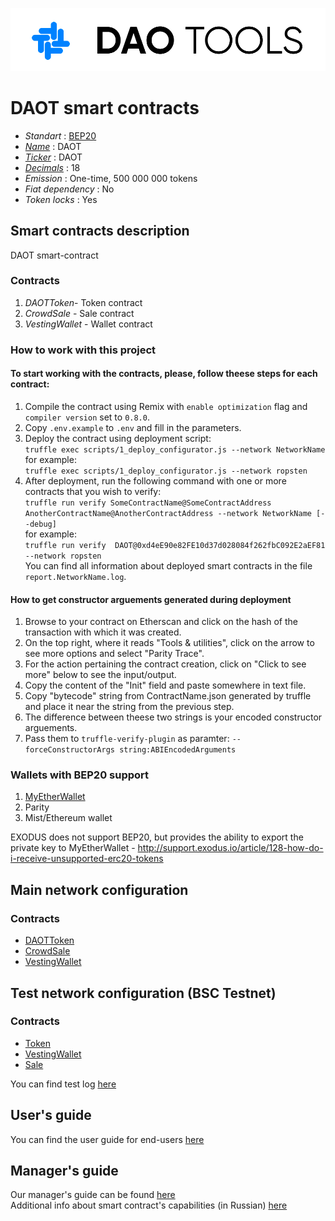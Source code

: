 ![DAOT](logo.png "DAO Tools")

# DAOT smart contracts

* _Standart_        : [BEP20](https://github.com/binance-chain/BEPs/blob/master/BEP20.md)
* _[Name](https://github.com/binance-chain/BEPs/blob/master/BEP20.md#5111-name)_            : DAOT
* _[Ticker](https://github.com/binance-chain/BEPs/blob/master/BEP20.md#5112-symbol)_          : DAOT
* _[Decimals](https://github.com/binance-chain/BEPs/blob/master/BEP20.md#5113-decimals)_        : 18
* _Emission_        : One-time, 500 000 000 tokens
* _Fiat dependency_ : No
* _Token locks_     : Yes

## Smart contracts description

DAOT smart-contract

### Contracts
1. _DAOTToken_- Token contract
2. _CrowdSale_ - Sale contract
3. _VestingWallet_ - Wallet contract

### How to work with this project
#### To start working with the contracts, please, follow theese steps for each contract:
1. Compile the contract using Remix with `enable optimization` flag and `compiler version` set to `0.8.0`.
2. Copy `.env.example` to `.env` and fill in the parameters.
2. Deploy the contract using deployment script:  
   ```truffle exec scripts/1_deploy_configurator.js --network NetworkName```  
   for example:  
   ```truffle exec scripts/1_deploy_configurator.js --network ropsten```
3. After deployment, run the following command with one or more contracts that you wish to verify:  
    ```truffle run verify SomeContractName@SomeContractAddress AnotherContractName@AnotherContractAddress --network NetworkName [--debug]```  
    for example:  
    ```truffle run verify  DAOT@0xd4eE90e82FE10d37d028084f262fbC092E2aEF81 --network ropsten```  
    You can find all information about deployed smart contracts in the file `report.NetworkName.log`.
#### How to get constructor arguements generated during deployment
1. Browse to your contract on Etherscan and click on the hash of the transaction with which it was created.
2. On the top right, where it reads "Tools & utilities", click on the arrow to see more options and select "Parity Trace".
3. For the action pertaining the contract creation, click on "Click to see more" below to see the input/output.
4. Copy the content of the "Init" field and paste somewhere in text file.
5. Copy "bytecode" string from ContractName.json generated by truffle and place it near the string from the previous step.
6. The difference between theese two strings is your encoded constructor arguements.
7. Pass them to `truffle-verify-plugin` as paramter: `--forceConstructorArgs string:ABIEncodedArguments`

### Wallets with BEP20 support
1. [MyEtherWallet](https://www.myetherwallet.com)
2. Parity
3. Mist/Ethereum wallet

EXODUS does not support BEP20, but provides the ability to export the private key to MyEtherWallet - http://support.exodus.io/article/128-how-do-i-receive-unsupported-erc20-tokens

## Main network configuration

### Contracts
* [DAOTToken](https://bscscan.com/token/)
* [CrowdSale](https://bscscan.com/address/)
* [VestingWallet](https://bscscan.com/address/)

## Test network configuration (BSC Testnet)
### Contracts
* [Token](https://testnet.bscscan.com/address/0x5cE47de98ecE5cb653657f9b28d9cc8F962a48A4)
* [VestingWallet](https://testnet.bscscan.com/address/0x751ebBFA868A541fDFee97878042306ff9ddAE77)
* [Sale](https://testnet.bscscan.com/address/0x8F3b29CF7d0204Bf87D609e2b3126Ed6e35871a3)

You can find test log [here](docs/bsctestnet.log.md)

## User's guide
You can find the user guide for end-users [here](docs/user.md)

## Manager's guide
Our manager's guide can be found [here](docs/manager.md)  
Additional info about smart contract's capabilities (in Russian) [here](docs/additional.md)
